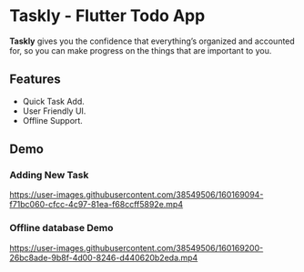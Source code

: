 # Taskly - Flutter Todo App

**Taskly** gives you the confidence that everything’s organized and accounted for, so you can make progress on the things that are important to you.

## Features
- Quick Task Add.
- User Friendly UI.
- Offline Support.

## Demo
### Adding New Task
https://user-images.githubusercontent.com/38549506/160169094-f71bc060-cfcc-4c97-81ea-f68ccff5892e.mp4

### Offline database Demo
https://user-images.githubusercontent.com/38549506/160169200-26bc8ade-9b8f-4d00-8246-d440620b2eda.mp4
